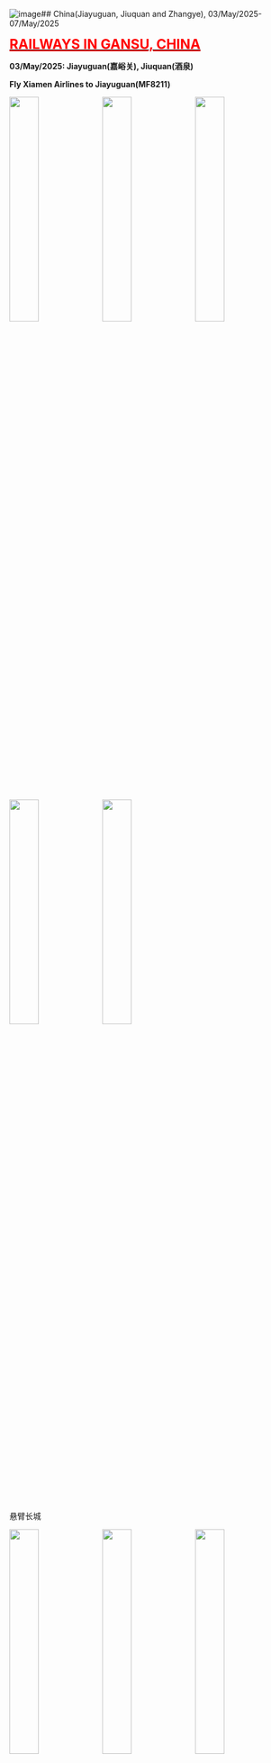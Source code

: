 ![image](https://github.com/user-attachments/assets/e1913f54-b653-47c8-80e2-e43ae67a945b)## China(Jiayuguan, Jiuquan and Zhangye), 03/May/2025-07/May/2025

**[<font color=red size=5><u>RAILWAYS IN GANSU, CHINA</u></font>](https://wqgcx.github.io/transport/20250503CN/CR/)**

**03/May/2025: Jiayuguan(嘉峪关), Jiuquan(酒泉)**

**Fly Xiamen Airlines to Jiayuguan(MF8211)**

<img src="../20250503CN_photos/IMG_8969.jpeg" width="32%">
<img src="../20250503CN_photos/IMG_8970.jpeg" width="32%">
<img src="../20250503CN_photos/IMG_8971.jpeg" width="32%">
<img src="../20250503CN_photos/IMG_8972.jpeg" width="32%">
<img src="../20250503CN_photos/IMG_8973.jpeg" width="32%">

悬臂长城

<img src="../20250503CN_photos/IMG_8974.jpeg" width="32%">
<img src="../20250503CN_photos/IMG_8976.jpeg" width="32%">
<img src="../20250503CN_photos/IMG_8977.jpeg" width="32%">
<img src="../20250503CN_photos/IMG_8980.jpeg" width="32%">
<img src="../20250503CN_photos/IMG_8982.jpeg" width="32%">
<img src="../20250503CN_photos/IMG_8983.jpeg" width="32%">
<img src="../20250503CN_photos/IMG_8984.jpeg" width="32%">
<img src="../20250503CN_photos/IMG_8985.jpeg" width="32%">
<img src="../20250503CN_photos/IMG_8986.jpeg" width="32%">

长城第一墩

<img src="../20250503CN_photos/IMG_8990.jpeg" width="32%">
<img src="../20250503CN_photos/IMG_8991.jpeg" width="32%">
<img src="../20250503CN_photos/IMG_8993.jpeg" width="32%">
<img src="../20250503CN_photos/IMG_8998.jpeg" width="32%">
<img src="../20250503CN_photos/IMG_9003.jpeg" width="32%">
<img src="../20250503CN_photos/IMG_9004.jpeg" width="32%">

嘉峪关关城

<img src="../20250503CN_photos/IMG_9010.jpeg" width="32%">
<img src="../20250503CN_photos/IMG_9013.jpeg" width="32%">
<img src="../20250503CN_photos/IMG_9016.jpeg" width="32%">
<img src="../20250503CN_photos/IMG_9022.jpeg" width="32%">
<img src="../20250503CN_photos/IMG_9023.jpeg" width="32%">
<img src="../20250503CN_photos/IMG_9030.jpeg" width="32%">
<img src="../20250503CN_photos/IMG_9032.jpeg" width="32%">
<img src="../20250503CN_photos/IMG_9036.jpeg" width="32%">
<img src="../20250503CN_photos/IMG_9039.jpeg" width="32%">
<img src="../20250503CN_photos/IMG_9042.jpeg" width="32%">
<img src="../20250503CN_photos/IMG_9045.jpeg" width="32%">
<img src="../20250503CN_photos/IMG_9046.jpeg" width="32%">

酒泉鼓楼

<img src="../20250503CN_photos/IMG_9056.jpeg" width="32%">
<img src="../20250503CN_photos/IMG_9057.jpeg" width="32%">
<img src="../20250503CN_photos/IMG_9061.jpeg" width="32%">
<img src="../20250503CN_photos/IMG_9065.jpeg" width="32%">
<img src="../20250503CN_photos/IMG_9071.jpeg" width="32%">
<img src="../20250503CN_photos/IMG_9072.jpeg" width="32%">
<img src="../20250503CN_photos/IMG_9073.jpeg" width="32%">

酒泉古城门

<img src="../20250503CN_photos/IMG_9075.jpeg" width="32%">
<img src="../20250503CN_photos/IMG_9078.jpeg" width="32%">

**04/May/2025: Zhangye(张掖)**

张掖大佛寺, 山西会馆

<img src="../20250503CN_photos/IMG_9090.jpeg" width="32%">
<img src="../20250503CN_photos/IMG_9098.jpeg" width="32%">
<img src="../20250503CN_photos/IMG_9100.jpeg" width="32%">
<img src="../20250503CN_photos/IMG_9102.jpeg" width="32%">
<img src="../20250503CN_photos/IMG_9104.jpeg" width="32%">
<img src="../20250503CN_photos/IMG_9107.jpeg" width="32%">
<img src="../20250503CN_photos/IMG_9109.jpeg" width="32%">
<img src="../20250503CN_photos/IMG_9110.jpeg" width="32%">
<img src="../20250503CN_photos/IMG_9111.jpeg" width="32%">
<img src="../20250503CN_photos/IMG_9113.jpeg" width="32%">
<img src="../20250503CN_photos/IMG_9114.jpeg" width="32%">
<img src="../20250503CN_photos/IMG_9116.jpeg" width="32%">
<img src="../20250503CN_photos/IMG_9117.jpeg" width="32%">
<img src="../20250503CN_photos/IMG_9118.jpeg" width="32%">
<img src="../20250503CN_photos/IMG_9120.jpeg" width="32%">
<img src="../20250503CN_photos/IMG_9123.jpeg" width="32%">
<img src="../20250503CN_photos/IMG_9125.jpeg" width="32%">
<img src="../20250503CN_photos/IMG_9126.jpeg" width="32%">

张掖鼓楼

<img src="../20250503CN_photos/IMG_9130.jpeg" width="32%">
<img src="../20250503CN_photos/IMG_9131.jpeg" width="32%">
<img src="../20250503CN_photos/IMG_9132.jpeg" width="32%">
<img src="../20250503CN_photos/IMG_9133.jpeg" width="32%">
<img src="../20250503CN_photos/IMG_9184.jpeg" width="32%">
<img src="../20250503CN_photos/IMG_9188.jpeg" width="32%">
<img src="../20250503CN_photos/IMG_9189.jpeg" width="32%">
<img src="../20250503CN_photos/IMG_9192.jpeg" width="32%">

西来寺

<img src="../20250503CN_photos/IMG_9135.jpeg" width="32%">
<img src="../20250503CN_photos/IMG_9137.jpeg" width="32%">
<img src="../20250503CN_photos/IMG_9139.jpeg" width="32%">

平山湖大峡谷

<img src="../20250503CN_photos/IMG_9140.jpeg" width="32%">
<img src="../20250503CN_photos/IMG_9141.jpeg" width="32%">
<img src="../20250503CN_photos/IMG_9146.jpeg" width="32%">
<img src="../20250503CN_photos/IMG_9147.jpeg" width="32%">
<img src="../20250503CN_photos/IMG_9149.jpeg" width="32%">
<img src="../20250503CN_photos/IMG_9151.jpeg" width="32%">
<img src="../20250503CN_photos/IMG_9155.jpeg" width="32%">
<img src="../20250503CN_photos/IMG_9157.jpeg" width="32%">
<img src="../20250503CN_photos/IMG_9158.jpeg" width="32%">
<img src="../20250503CN_photos/IMG_9161.jpeg" width="32%">
<img src="../20250503CN_photos/IMG_9164.jpeg" width="32%">
<img src="../20250503CN_photos/IMG_9166.jpeg" width="32%">
<img src="../20250503CN_photos/IMG_9174.jpeg" width="32%">
<img src="../20250503CN_photos/IMG_9175.jpeg" width="32%">
<img src="../20250503CN_photos/IMG_9178.jpeg" width="32%">

牛肉小饭

<img src="../20250503CN_photos/IMG_9181.jpeg" width="32%">

**05/May/2025: Zhangye(张掖)**

马蹄寺

<img src="../20250503CN_photos/IMG_9193.jpeg" width="32%">
<img src="../20250503CN_photos/IMG_9198.jpeg" width="32%">
<img src="../20250503CN_photos/IMG_9200.jpeg" width="32%">
<img src="../20250503CN_photos/IMG_9199.jpeg" width="32%">
<img src="../20250503CN_photos/IMG_9203.jpeg" width="32%">
<img src="../20250503CN_photos/IMG_9205.jpeg" width="32%">
<img src="../20250503CN_photos/IMG_9208.jpeg" width="32%">
<img src="../20250503CN_photos/IMG_9214.jpeg" width="32%">
<img src="../20250503CN_photos/IMG_9216.jpeg" width="32%">
<img src="../20250503CN_photos/IMG_9219.jpeg" width="32%">
<img src="../20250503CN_photos/IMG_9222.jpeg" width="32%">
<img src="../20250503CN_photos/IMG_9223.jpeg" width="32%">
<img src="../20250503CN_photos/IMG_9227.jpeg" width="32%">
<img src="../20250503CN_photos/IMG_9229.jpeg" width="32%">
<img src="../20250503CN_photos/IMG_9231.jpeg" width="32%">

手工搓鱼面

<img src="../20250503CN_photos/IMG_9232.jpeg" width="32%">

七彩丹霞

<img src="../20250503CN_photos/IMG_9233.jpeg" width="32%">
<img src="../20250503CN_photos/IMG_9235.jpeg" width="32%">
<img src="../20250503CN_photos/IMG_9237.jpeg" width="32%">
<img src="../20250503CN_photos/IMG_9238.jpeg" width="32%">
<img src="../20250503CN_photos/IMG_9242.jpeg" width="32%">
<img src="../20250503CN_photos/IMG_9246.jpeg" width="32%">
<img src="../20250503CN_photos/IMG_9254.jpeg" width="32%">
<img src="../20250503CN_photos/IMG_9258.jpeg" width="32%">
<img src="../20250503CN_photos/IMG_9260.jpeg" width="32%">
<img src="../20250503CN_photos/IMG_9263.jpeg" width="32%">
<img src="../20250503CN_photos/IMG_9264.jpeg" width="32%">
<img src="../20250503CN_photos/IMG_9266.jpeg" width="32%">

**06/May/2025: Jiuquan(酒泉)**

**07/May/2025: Jiuquan(酒泉)**

**Click [here](https://wqgcx.github.io/transport/) to go back.**
